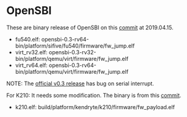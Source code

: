 # OpenSBI

These are binary release of OpenSBI on this [commit](https://github.com/riscv/opensbi/tree/194dbbe5a13dff2255411c26d249f3ad4ef42c0b) at 2019.04.15.

- fu540.elf: opensbi-0.3-rv64-bin/platform/sifive/fu540/firmware/fw_jump.elf
- virt_rv32.elf: opensbi-0.3-rv32-bin/platform/qemu/virt/firmware/fw_jump.elf
- virt_rv64.elf: opensbi-0.3-rv64-bin/platform/qemu/virt/firmware/fw_jump.elf

NOTE: The [official v0.3 release](https://github.com/riscv/opensbi/releases/tag/v0.3) has bug on serial interrupt.



For K210: It needs some modification. The binary is from this [commit](https://github.com/rcore-os/opensbi/commit/4400a1a7d40b5399b3e07b4bad9fd303885c8c16).

* k210.elf: build/platform/kendryte/k210/firmware/fw_payload.elf